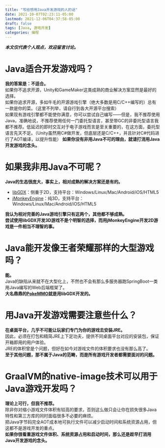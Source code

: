 ```yaml
---
title: "写给想用Java开发游戏的人的话"
date: 2021-10-07T02:23:11-05:00
lastmod: 2021-12-06T04:37:58-05:00
draft: false
tags: [Java, 游戏开发]
categories: 编程
---
```


***本文仅代表个人观点，欢迎留言讨论。***

# Java适合开发游戏吗？
**我的答案是：不适合。**  
如果你不追求开源，Unity和GameMaker这类成熟的商业解决方案显然是最好的选择。  
如果你追求开源，多如牛毛的开源游戏引擎（绝大多数是用C/C++编写的）总有一款是你的菜。（这里不列举，请自行到各大开源平台搜索）  
如果现有游戏引擎都不能使你满意，你可以尝试自己编写——但是，我不推荐使用Java，准确地说，不推荐使用任何一门委托型语言，甚至带GC的非委托型语言我都不推荐。低延迟的即时交互对于电子游戏而言是至关重要的，在这方面，委托型语言先天不足。（Unity虽然用C#做开发，但底层还是C/C++，并且针对C#代码进行了AOT编译，以提升性能）
**如果你没有非用Java不可的理由，就请打消用Java开发游戏的念头。**

# 如果我非用Java不可呢？
**Java的生态很庞大，事实上，相对成熟的解决方案还是有的。**

* [libGDX](https://libgdx.com/)：侧重于2D，支持平台：Windows/Linux/Mac/Android/iOS/HTML5
* [jMonkeyEngine](https://jmonkeyengine.org/)：纯3D，支持平台：Windows/Linux/Mac/Android/iOS/HTML5

**我认为相对完善的Java游戏引擎只有这两个，其他都不够成熟。**  
**尝试使用libGDX开发3D游戏不是个明智的选择，而用jMonkeyEngine开发2D游戏是一件相当不理智的事。**

# Java能开发像王者荣耀那样的大型游戏吗？
**能。**  
Java的缺陷从来就不在大型化上，不然也不会有那么多服务器跑SpringBoot一类用Java编写的Web后端框架了。  
**大名鼎鼎的[PokeMMO](https://pokemmo.eu/)就是用libGDX开发的。**

# 用Java开发游戏需要注意些什么？
**在桌面平台，几乎不可能让玩家们专门为你的游戏去安装JRE。**  
因此，必须在打包和精简JRE上下足功夫，提供不同桌面平台对应的安装包，保证开箱即用的用户体验。  
JRE的体积曾是个问题，但好在如今对游戏文件的体积要求也没有那么高了。  
**至于其他问题，那不属于Java的范畴，而是所有游戏开发者都需要面对的问题。**

# GraalVM的native-image技术可以用于Java游戏开发吗？
**理论上可行，但我不推荐。**  
除非你对缩小游戏文件体积有较高的要求，否则这么做只会让你在损失很多Java特性和第三方库的同时面临很多不必要的麻烦。  
把Java字节码完全AOT成本地可执行文件可以减少启动时间和系统资源占用，但这都不是游戏开发的重点。  
**如果你很看重游戏文件体积、系统资源占用和启动时间，那么还是趁早打消用Java开发游戏的念头。**